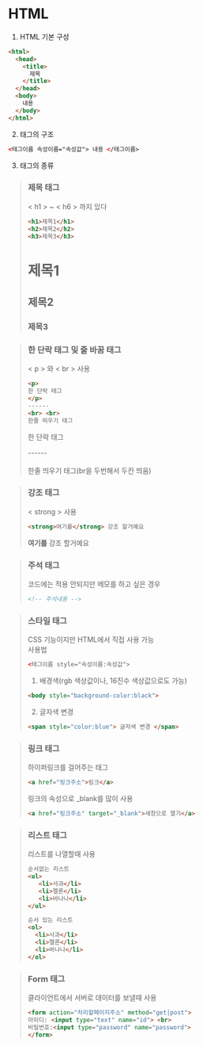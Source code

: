 # HTML
1. HTML 기본 구성  
```html
<html>
  <head>
    <title>
      제목
    </title>
  </head>
  <body>
    내용
  </body>
</html>
```
2. 태그의 구조
```html
<태그이름 속성이름="속성값"> 내용 </태그이름>
```
3. 태그의 종류
> ### 제목 태그  
> < h1 > ~ < h6 > 까지 있다  
> ```html
> <h1>제목1</h1>
> <h2>제목2</h2>
> <h3>제목3</h3>
> ```
> <h1>제목1</h1>
> <h2>제목2</h2>
> <h3>제목3</h3>
    
> ### 한 단락 태그 및 줄 바꿈 태그
> < p > 와 < br > 사용
> ```html
> <p>
> 한 단락 태그
> </p>
> ------
> <br> <br>
> 한줄 띄우기 태그
> ```
> <p>
> 한 단락 태그
> </p>
> ------
> <br> <br>
> 한줄 띄우기 태그(br을 두번해서 두칸 띄움)
  
> ### 강조 태그
> < strong > 사용
> ```html
> <strong>여기를</strong> 강조 할거예요
> ```
> <strong>여기를</strong> 강조 할거예요
  
> ### 주석 태그  
> 코드에는 적용 안되지만 메모를 하고 싶은 경우
> ```html
> <!-- 주석내용 -->
> ```
  
> ### 스타일 태그  
> CSS 기능이지만 HTML에서 직접 사용 가능  
> 사용법
> ```html
> <태그이름 style="속성이름:속성값">
> ```
> 
> 1. 배경색(rgb 색상값이나, 16진수 색상값으로도 가능)
> ```html
> <body style="background-color:black">
> ```
>
> 2. 글자색 변경
> ```html
> <span style="color:blue"> 글자색 변경 </span>
> ```
  
> ### 링크 태그  
> 하이퍼링크를 걸어주는 태그
> ```html
> <a href="링크주소">링크</a>
> ```
> 링크의 속성으로 _blank를 많이 사용 
> ```html
> <a href="링크주소" target="_blank">새창으로 열기</a>
> ```
  
> ### 리스트 태그  
> 리스트를 나열할때 사용  
>```html
> 순서없는 리스트
> <ul> 
>	 <li>사과</li>
>    <li>멜론</li>
>	 <li>바나나</li>
> </ul>
>
> 순서 있는 리스트
> <ol>
>   <li>사과</li>
>   <li>멜론</li>
>   <li>바나나</li>
> </ol>
> ```
  
> ### Form 태그  
> 클라이언트에서 서버로 데이터를 보낼때 사용
>```html
> <form action="처리할페이지주소" method="get|post">
> 아이디: <input type="text" name="id"> <br>
> 비밀번호:<input type="password" name="password">
> </form>
> ```
